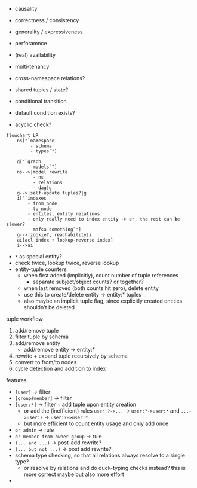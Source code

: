 * causality
* correctness / consistency
* generality / expressiveness
* perforamnce
* (real) availability
* multi-tenancy
* cross-namespace relations?
* shared tuples / state?

* conditional transition
* default condition exists?
* acyclic check?

```mermaid
flowchart LR
    ns["`namespace
         - schema
         - types`"]

    g["`graph
        - models`"]
    ns-->|model rewrite
          - ns
          - relations
          - dag|g
    g-->|self-update tuples?|g
    i["`indexes
        - from_node
        - to_node
        - entites, entity relatinos
        - only really need to index entity -> er, the rest can be slower?
        - mafsa something`"]
    g-->|zookie?, reachability|i
    ai[acl index + lookup-reverse index]
    i-->ai
```

* `*` as special entity?
* check twice, lookup twice, reverse lookup
* entity-tuple counters
    * when first added (implicitly), count number of tuple references
        * separate subject/object counts? or together?
    * when last removed (both counts hit zero), delete entity
    * use this to create/delete entity -> entity:* tuples
    * also maybe an implicit tuple flag, since explicitly created entities shouldn't be deleted

tuple workflow

1. add/remove tuple
2. filter tuple by schema
3. add/remove entity
    * add/remove entity -> entity:*
4. rewrite + expand tuple recursively by schema
5. convert to from/to nodes
6. cycle detection and addition to index

features

* `[user]` -> filter
* `[group#member]` -> filter
* `[user:*]` -> filter + add tuple upon entity creation
    * or add the (inefficient) rules `user:?->...` -> `user:?->user:*` and  `...->user:?` -> `user:?->user:*`
    * but more efficient to count entity usage and only add once
* `or admin` -> rule
* `or member from owner-group` -> rule
* `(... and ...)` -> post-add rewrite?
* `(... but not ...)` -> post add rewrite?
* schema type checking, so that all relations always resolve to a single type?
    * or resolve by relations and do duck-typing checks instead? this is more correct maybe but also more effort
* 

